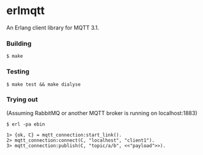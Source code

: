 erlmqtt
=======

An Erlang client library for MQTT 3.1.

### Building

    $ make

### Testing

    $ make test && make dialyse

### Trying out

(Assuming RabbitMQ or another MQTT broker is running on localhost:1883)

    $ erl -pa ebin

    1> {ok, C} = mqtt_connection:start_link().
    2> mqtt_connection:connect(C, "localhost", "client1").
    3> mqtt_connection:publish(C, "topic/a/b", <<"payload">>).
